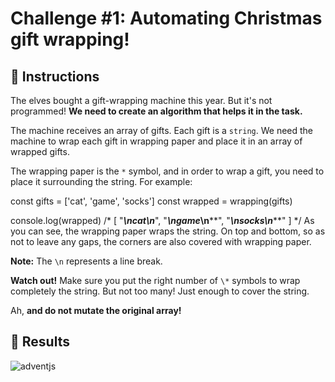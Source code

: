 # Challenge #1: Automating Christmas gift wrapping!

## 📖 Instructions

The elves bought a gift-wrapping machine this year. But it's not programmed! **We need to create an algorithm that helps it in the task.**

The machine receives an array of gifts. Each gift is a `string`. We need the machine to wrap each gift in wrapping paper and place it in an array of wrapped gifts.

The wrapping paper is the `*` symbol, and in order to wrap a gift, you need to place it surrounding the string. For example:

const gifts = ['cat', 'game', 'socks']
const wrapped = wrapping(gifts)

console.log(wrapped)
/* [
  "*****\n*cat*\n*****",
  "******\n*game*\n******",
  "*******\n*socks*\n*******"
] */
As you can see, the wrapping paper wraps the string. On top and bottom, so as not to leave any gaps, the corners are also covered with wrapping paper.

**Note:** The `\n` represents a line break.

**Watch out!** Make sure you put the right number of `\*` symbols to wrap completely the string. But not too many! Just enough to cover the string.

Ah, **and do not mutate the original array!**

## 📜 Results

![adventjs](https://user-images.githubusercontent.com/8017233/206419650-150d8527-1a58-4728-8168-ef921c69b6ca.png)
